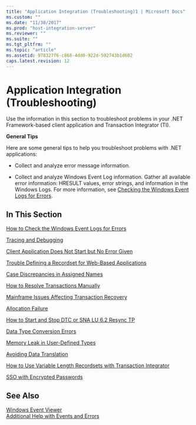 ```yaml
---
title: "Application Integration (Troubleshooting)1 | Microsoft Docs"
ms.custom: ""
ms.date: "11/30/2017"
ms.prod: "host-integration-server"
ms.reviewer: ""
ms.suite: ""
ms.tgt_pltfrm: ""
ms.topic: "article"
ms.assetid: 978327f6-c868-4dd0-922d-592743b1d602
caps.latest.revision: 12
---
```

# Application Integration (Troubleshooting)
Use the information in this section to troubleshoot problems in your .NET Framework-based client application and Transaction Integrator (TI).  
  
 **General Tips**  
  
 Here are some general tips to help you troubleshoot problems with .NET applications:  
  
-   Collect and analyze error message information.  
  
-   Collect and analyze Windows Event Log information. Gather all available error information: HRESULT values, error strings, and information in the Windows Logs. For more information, see [Checking the Windows Event Logs for Errors](../HIS2010/how-to-check-the-windows-event-logs-for-errors2.md).  
  
## In This Section  
 [How to Check the Windows Event Logs for Errors](../HIS2010/how-to-check-the-windows-event-logs-for-errors2.md)  
  
 [Tracing and Debugging](../HIS2010/tracing-and-debugging2.md)  
  
 [Client Application Does Not Start but No Error Given](../HIS2010/client-application-does-not-start-but-no-error-given2.md)  
  
 [Trouble Defining a Recordset for Web-Based Applications](../HIS2010/trouble-defining-a-recordset-for-web-based-applications1.md)  
  
 [Case Discrepancies in Assigned Names](../HIS2010/case-discrepancies-in-assigned-names2.md)  
  
 [How to Resolve Transactions Manually](../HIS2010/how-to-resolve-transactions-manually2.md)  
  
 [Mainframe Issues Affecting Transaction Recovery](../HIS2010/mainframe-issues-affecting-transaction-recovery1.md)  
  
 [Allocation Failure](../HIS2010/allocation-failure2.md)  
  
 [How to Start and Stop DTC or SNA LU 6.2 Resync TP](../HIS2010/how-to-start-and-stop-dtc-or-sna-lu-6-2-resync-tp2.md)  
  
 [Data Type Conversion Errors](../HIS2010/data-type-conversion-errors1.md)  
  
 [Memory Leak in User-Defined Types](../HIS2010/memory-leak-in-user-defined-types2.md)  
  
 [Avoiding Data Translation](../HIS2010/avoiding-data-translation2.md)  
  
 [How to Use Variable Length Recordsets with Transaction Integrator](../HIS2010/how-to-use-variable-length-recordsets-with-transaction-integrator1.md)  
  
 [SSO with Encrypted Passwords](../HIS2010/sso-with-encrypted-passwords1.md)  
  
## See Also  
 [Windows Event Viewer](../HIS2010/windows-event-viewer2.md)   
 [Additional Help with Events and Errors](../HIS2010/additional-help-with-events-and-errors2.md)